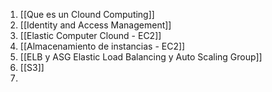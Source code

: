 1. [[Que es un Clound Computing]]
2. [[Identity and Access Management]]
3. [[Elastic Computer Clound - EC2]]
4. [[Almacenamiento de instancias - EC2]]
5. [[ELB y ASG Elastic Load Balancing y Auto Scaling Group]]
6. [[S3]]
7. 
